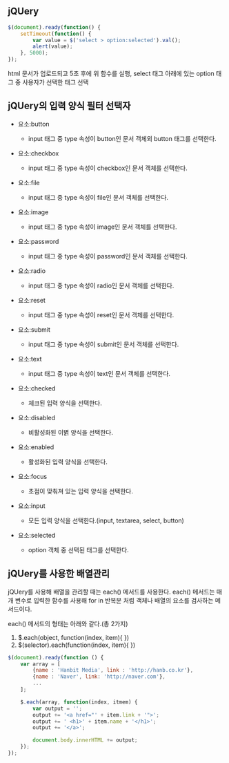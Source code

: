 ## jQUery

```javascript
$(document).ready(function() {
    setTimeout(function() {
        var value = $('select > option:selected').val();
        alert(value);
    }, 5000);
});
```

html 문서가 업로드되고 5초 후에 위 함수를 실행, select 태그 아래에 있는 option 태그 중 사용자가 선택한 태그 선택


## jQUery의 입력 양식 필터 선택자

- 요소:button 
    - input 태그 중 type 속성이 button인 문서 객체외  button 태그를 선택한다.
- 요소:checkbox
    - input 태그 중 type 속성이 checkbox인 문서 객체를 선택한다.
- 요소:file
    - input 태그 중 type 속성이 file인 문서 객체를 선택한다.
- 요소:image 
    - input 태그 중 type 속성이 image인 문서 객체를 선택한다.
- 요소:password
    - input 태그 중 type 속성이 password인 문서 객체를 선택한다.
- 요소:radio
    - input 태그 중 type 속성이 radio인 문서 객체를 선택한다.
- 요소:reset 
    - input 태그 중 type 속성이 reset인 문서 객체를 선택한다.
- 요소:submit
    - input 태그 중 type 속성이 submit인 문서 객체를 선택한다.
- 요소:text
    - input 태그 중 type 속성이 text인 문서 객체를 선택한다.

- 요소:checked
    - 체크된 입력 양식을 선택한다.
- 요소:disabled
    - 비활성화된 이볅 양식을 선택한다.
- 요소:enabled
    - 활성화된 입력 양식을 선택한다.
- 요소:focus
    - 초점이 맞춰져 있는 입력 양식을 선택한다.
- 요소:input
    - 모든 입력 양식을 선택한다.(input, textarea, select, button)
- 요소:selected
    - option 객체 중 선택된 태그를 선택한다.

## jQUery를 사용한 배열관리

jQUery를 사용해 배열을 관리할 때는 each() 메서드를 사용한다. each() 메서드는 매개 변수로 입력한 함수를 사용해 for in 반복문 처럼 객체나 배열의 요소를 검사하는 메서드이다.

each() 메서드의 형태는 아래와 같다.(총 2가지)

1. $.each(object, function(index, item){ })
2. $(selector).each(function(index, item){ })


```javascript
$(document).ready(function () {
    var array = [
        {name : 'Hanbit Media', link : 'http://hanb.co.kr'},
        {name : 'Naver', link: 'http://naver.com'},
        ...
    ];

    $.each(array, function(index, itmem) {
        var output = '';
        output += '<a href="' + item.link + '">';
        output += ' <h1>' + item.name + '</h1>';
        output += '</a>';

        document.body.innerHTML += output;
    });
});
